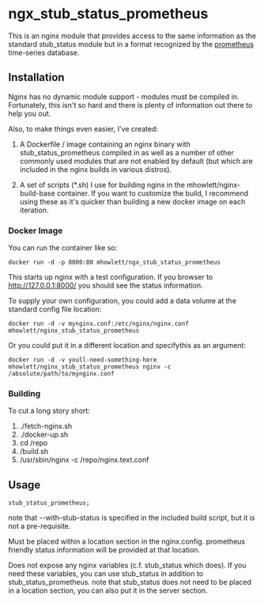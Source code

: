 # ngx_stub_status_prometheus

This is an nginx module that provides access to the same information as the standard stub_status module but in a format recognized by the <a href="http://prometheus.io">prometheus</a> time-series database.


## Installation

Nginx has no dynamic module support - modules must be compiled in. Fortunately, this isn't so hard and there is plenty of information out there to help you out.

Also, to make things even easier, I've created:

1. A Dockerfile / image containing an nginx binary with stub_status_prometheus compiled in as well as a number of other commonly used modules that are not enabled by default (but which are included in the nginx builds in various distros).

2. A set of scripts (*.sh) I use for building nginx in the mhowlett/nginx-build-base container. If you want to customize the build, I recommend using these as it's quicker than building a new docker image on each iteration.

### Docker Image

You can run the container like so:

    docker run -d -p 8000:80 mhowlett/ngx_stub_status_prometheus
  
This starts up nginx with a test configuration. If you browser to http://127.0.0.1:8000/ you should see the status information.

To supply your own configuration, you could add a data volume at the standard config file location:

    docker run -d -v mynginx.conf:/etc/nginx/nginx.conf mhowlett/nginx_stub_status_prometheus

Or you could put it in a different location and specifythis as an argument: 

    docker run -d -v youll-need-something-here mhowlett/nginx_stub_status_prometheus nginx -c /absolute/path/to/mynginx.conf

### Building

To cut a long story short:

1. ./fetch-nginx.sh
2. ./docker-up.sh
3. cd /repo
4. /build.sh
5. /usr/sbin/nginx -c /repo/nginx.text.conf


## Usage

    stub_status_prometheus;

note that --with-stub-status is specified in the included build script, but it is not a pre-requisite.

Must be placed within a location section in the nginx.config. prometheus friendly status information will be provided at that location.

Does not expose any nginx variables (c.f. stub_status which does). If you need these variables, you can use stub_status in addition to stub_status_prometheus. note that stub_status does not need to be placed in a location section, you can also put it in the server section.
